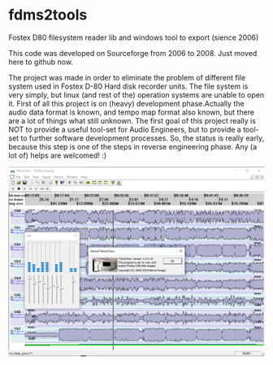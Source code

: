 # fdms2tools
Fostex D80 filesystem reader lib and windows tool to export (sience 2006)

This code was developed on Sourceforge from 2006 to 2008. Just moved here to github now.

The project was made in order to eliminate the problem of different file system used in Fostex D-80 Hard disk recorder units. The file system is very simply, but linux (and rest of the) operation systems are unable to open it. First of all this project is on (heavy) development phase.Actually the audio data format is known, and tempo map format also known, but there are a lot of things what still unknown. 
The first goal of this project really is NOT to provide a useful tool-set for Audio Engineers, but to provide a tool-set to further software development processes. So, the status is really early, because this step is one of the steps in reverse engineering phase. 
Any (a lot of) helps are welcomed! :) 

![Screenshot](/doc/fdms_2018-11-20_04h08_35.png)
